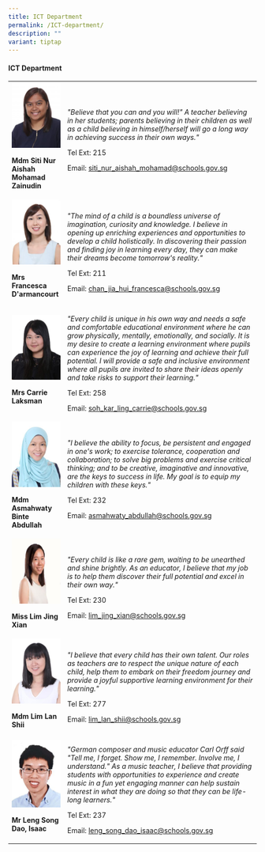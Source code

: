 ```yaml
---
title: ICT Department
permalink: /ICT-department/
description: ""
variant: tiptap
---
```

<h4><strong>ICT Department</strong></h4>
<table>
<tbody>
<tr>
<td rowspan="1" colspan="1">
<div class="isomer-image-wrapper">
<img style="width:100%;" height="auto" width="100%" src="/images/cha5.jpg">
</div>
<p><strong>Mdm Siti Nur Aishah Mohamad Zainudin</strong>
</p>
</td>
<td rowspan="1" colspan="1">
<p><em>"Believe that you can and you will!" A teacher believing in her students; parents believing in their children as well as a child believing in himself/herself will go a long way in achieving success in their own ways."</em>
</p>
<p>Tel Ext: 215</p>
<p>Email:&nbsp;<a href="mailto:siti_nur_aishah_mohamad@schools.gov.sg" rel="noopener noreferrer nofollow" target="_blank">siti_nur_aishah_mohamad@schools.gov.sg</a>
</p>
</td>
</tr>
<tr>
<td rowspan="1" colspan="1">
<div class="isomer-image-wrapper">
<img style="width:100%;" height="auto" width="100%" src="/images/smd3.jpg">
</div>
<p><strong>Mrs Francesca D'armancourt</strong>
</p>
</td>
<td rowspan="1" colspan="1">
<p><em>"The mind of a child is a boundless universe of imagination, curiosity and knowledge. I believe in opening up enriching experiences and opportunities to develop a child holistically. In discovering their passion and finding joy in learning every day, they can make their dreams become tomorrow's reality."</em>
</p>
<p>Tel Ext: 211</p>
<p>Email:&nbsp;<a href="mailto:chan_jia_hui_francesca@schools.gov.sg" rel="noopener noreferrer nofollow" target="_blank">chan_jia_hui_francesca@schools.gov.sg</a>
</p>
</td>
</tr>
<tr>
<td rowspan="1" colspan="1">
<div class="isomer-image-wrapper">
<img style="width:100%;" height="auto" width="100%" src="/images/sci8.jpg">
</div>
<p><strong>Mrs Carrie Laksman</strong>
</p>
</td>
<td rowspan="1" colspan="1">
<p><em>"Every child is unique in his own way and needs a safe and comfortable educational environment where he can grow physically, mentally, emotionally, and socially. It is my desire to create a learning environment where pupils can experience the joy of learning and achieve their full potential. I will provide a safe and inclusive environment where all pupils are invited to share their ideas openly and take risks to support their learning."</em>
</p>
<p>Tel Ext: 258</p>
<p>Email:&nbsp;<a href="mailto:soh_kar_ling_carrie@schools.gov.sg" rel="noopener noreferrer nofollow" target="_blank">soh_kar_ling_carrie@schools.gov.sg</a>
</p>
</td>
</tr>
<tr>
<td rowspan="1" colspan="1">
<div class="isomer-image-wrapper">
<img style="width:100%;" height="auto" width="100%" src="/images/ma3.jpg">
</div>
<p><strong>Mdm Asmahwaty Binte Abdullah</strong>
</p>
</td>
<td rowspan="1" colspan="1">
<p><em>"I believe the ability to focus, be persistent and engaged in one's work; to exercise tolerance, cooperation and collaboration; to solve big problems and exercise critical thinking; and to be creative, imaginative and innovative, are the keys to success in life. My goal is to equip my children with these keys."</em>
</p>
<p>Tel Ext: 232</p>
<p>Email:&nbsp;<a href="mailto:asmahwaty_abdullah@schools.gov.sg" rel="noopener noreferrer nofollow" target="_blank">asmahwaty_abdullah@schools.gov.sg</a>
</p>
</td>
</tr>
<tr>
<td rowspan="1" colspan="1">
<div class="isomer-image-wrapper">
<img style="width:100%;" height="auto" width="100%" src="/images/mtl5.jpg">
</div>
<p><strong>Miss Lim Jing Xian</strong>
</p>
</td>
<td rowspan="1" colspan="1">
<p><em>"Every child is like a rare gem, waiting to be unearthed and shine brightly. As an educator, I believe that my job is to help them discover their full potential and excel in their own way."</em>
</p>
<p>Tel Ext: 230</p>
<p>Email:&nbsp;<a href="mailto:lim_jing_xian@schools.gov.sg" rel="noopener noreferrer nofollow" target="_blank">lim_jing_xian@schools.gov.sg</a>
</p>
</td>
</tr>
<tr>
<td rowspan="1" colspan="1">
<div class="isomer-image-wrapper">
<img style="width:100%;" height="auto" width="100%" src="/images/mtl9.jpg">
</div>
<p><strong>Mdm Lim Lan Shii</strong>
</p>
</td>
<td rowspan="1" colspan="1">
<p><em>"I believe that every child has their own talent. Our roles as teachers are to respect the unique nature of each child, help them to embark on their freedom journey and provide a joyful supportive learning environment for their learning."</em>
</p>
<p>Tel Ext: 277</p>
<p>Email:&nbsp;<a href="mailto:lim_lan_shii@schools.gov.sg" rel="noopener noreferrer nofollow" target="_blank">lim_lan_shii@schools.gov.sg</a>
</p>
</td>
</tr>
<tr>
<td rowspan="1" colspan="1">
<div class="isomer-image-wrapper">
<img style="width:100%;" height="auto" width="100%" src="/images/pam10.jpg">
</div>
<p><strong>Mr Leng Song Dao, Isaac</strong>
</p>
</td>
<td rowspan="1" colspan="1">
<p><em>"German composer and music educator Carl Orff said "Tell me, I forget. Show me, I remember. Involve me, I understand." As a music teacher, I believe that providing students with opportunities to experience and create music in a fun yet engaging manner can help sustain interest in what they are doing so that they can be life-long learners."</em>
</p>
<p>Tel Ext: 237</p>
<p>Email:&nbsp;<a href="mailto:leng_song_dao_isaac@schools.gov.sg" rel="noopener noreferrer nofollow" target="_blank">leng_song_dao_isaac@schools.gov.sg</a>
</p>
</td>
</tr>
</tbody>
</table>
<p></p>